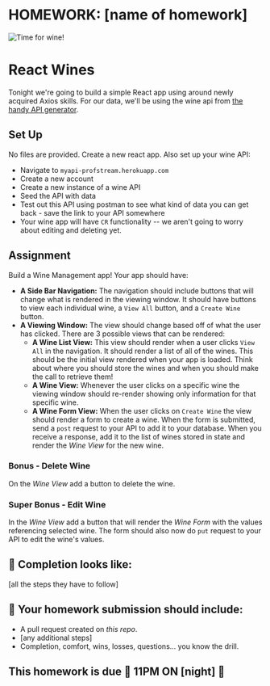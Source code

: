 # HOMEWORK: [name of homework]

![Time for wine!](https://i.giphy.com/536KIvytx4AO4.gif)


# React Wines
Tonight we're going to build a simple React app using around newly acquired Axios skills. For our data, we'll be using the wine api from [the handy API generator](http://myapi-profstream.herokuapp.com/).

## Set Up

No files are provided. Create a new react app. Also set up your wine API:

* Navigate to `myapi-profstream.herokuapp.com`
* Create a new account
* Create a new instance of a wine API
* Seed the API with data
* Test out this API using postman to see what kind of data you can get back - save the link to your API somewhere
* Your wine app will have `CR` functionality -- we aren't going to worry about editing and deleting yet.


## Assignment

Build a Wine Management app!  Your app should have:

- **A Side Bar Navigation:** The navigation should include buttons that will change what is rendered in the viewing window. It should have buttons to view each individual wine, a `View All` button, and a `Create Wine` button.
- **A Viewing Window:** The view should change based off of what the user has clicked. There are 3 possible views that can be rendered:
    - **A Wine List View:** This view should render when a user clicks `View All` in the navigation. It should render a list of all of the wines. This should be the initial view rendered when your app is loaded. Think about where you should store the wines and when you should make the call to retrieve them!
    - **A Wine View:** Whenever the user clicks on a specific wine the viewing window should re-render showing only information for that specific wine. 
    - **A Wine Form View:** When the user clicks on `Create Wine` the view should render a form to create a wine. When the form is submitted, send a `post` request to your API to add it to your database. When you receive a response, add it to the list of wines stored in state and render the _Wine View_ for the new wine.

### Bonus - Delete Wine

On the _Wine View_ add a button to delete the wine. 

### Super Bonus - Edit Wine

In the _Wine View_ add a button that will render the _Wine Form_ with the values referencing selected wine. The form should also now do `put` request to your API to edit the wine's values.


## 🚀 Completion looks like:

[all the steps they have to follow]

## 🚀 Your homework submission should include:

- A pull request created on _this repo_.
- [any additional steps]
- Completion, comfort, wins, losses, questions... you know the drill.

## This homework is due 🚨 11PM ON [night] 🚨